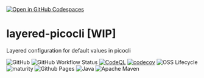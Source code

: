 [![Open in GitHub Codespaces](https://github.com/codespaces/badge.svg)](https://codespaces.new/tom65536/layered-picocli?quickstart=1)
# layered-picocli [WIP]
Layered configuration for default values in picocli

![GitHub](https://img.shields.io/github/license/tom65536/layered-picocli)
![GitHub Workflow Status](https://img.shields.io/github/actions/workflow/status/tom65536/layered-picocli/maven.yml)
[![CodeQL](https://github.com/tom65536/layered-picocli/actions/workflows/codeql.yml/badge.svg)](https://github.com/tom65536/layered-picocli/actions/workflows/codeql.yml)
[![codecov](https://codecov.io/gh/tom65536/layered-picocli/branch/main/graph/badge.svg?token=TODO_ADD_CORRECT_TOKEN)](https://codecov.io/gh/tom65536/layered-picocli)
![OSS Lifecycle](https://img.shields.io/osslifecycle/tom65536/layered-picocli)
![maturity](https://img.shields.io/badge/maturity-%F0%9F%9A%A7%20WIP-red)
![Github Pages](https://img.shields.io/badge/github%20pages-121013?style=for-the-badge&logo=github&logoColor=white)
![Java](https://img.shields.io/badge/java-%23ED8B00.svg?style=for-the-badge&logo=openjdk&logoColor=white)
![Apache Maven](https://img.shields.io/badge/Apache%20Maven-C71A36?style=for-the-badge&logo=Apache%20Maven&logoColor=white)
